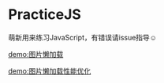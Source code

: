 # PracticeJS
萌新用来练习JavaScript，有错误请issue指导☺️

[demo:图片懒加载](http://www.hxvin.me/PracticeJS/lazyload/lazyload1.0.html)

[demo:图片懒加载性能优化](http://www.hxvin.me/PracticeJS/lazyload/lazyload2.0.html)
